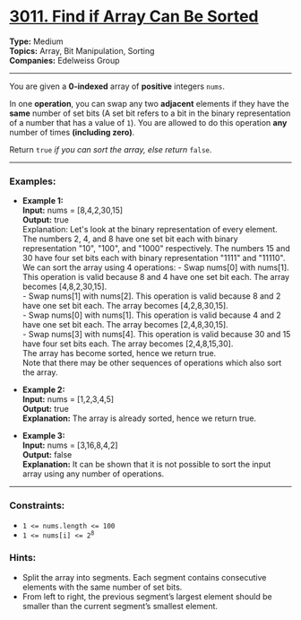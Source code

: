# [3011. Find if Array Can Be Sorted](https://leetcode.com/problems/find-if-array-can-be-sorted)

__Type:__ Medium <br>
__Topics:__ Array, Bit Manipulation, Sorting <br>
__Companies:__ Edelweiss Group
<hr>

You are given a __0-indexed__ array of __positive__ integers `nums`.

In one __operation__, you can swap any two __adjacent__ elements if they have the __same__ number of set bits (A set bit refers to a bit in the binary representation of a number that has a value of `1`). You are allowed to do this operation __any__ number of times __(including zero)__.

Return `true` _if you can sort the array, else return_ `false`.
<hr>

### Examples:

- __Example 1:__ <br>
__Input:__ nums = [8,4,2,30,15] <br>
__Output:__ true <br>
Explanation: Let's look at the binary representation of every element. The numbers 2, 4, and 8 have one set bit each with binary representation "10", "100", and "1000" respectively. The numbers 15 and 30 have four set bits each with binary representation "1111" and "11110".<br> 
We can sort the array using 4 operations: - Swap nums[0] with nums[1]. This operation is valid because 8 and 4 have one set bit each. The array becomes [4,8,2,30,15]. <br> - Swap nums[1] with nums[2]. This operation is valid because 8 and 2 have one set bit each. The array becomes [4,2,8,30,15]. <br> - Swap nums[0] with nums[1]. This operation is valid because 4 and 2 have one set bit each. The array becomes [2,4,8,30,15]. <br> - Swap nums[3] with nums[4]. This operation is valid because 30 and 15 have four set bits each. The array becomes [2,4,8,15,30]. <br>
The array has become sorted, hence we return true. <br>
Note that there may be other sequences of operations which also sort the array.

- __Example 2:__ <br>
__Input:__ nums = [1,2,3,4,5] <br>
__Output:__ true <br>
__Explanation:__ The array is already sorted, hence we return true.

- __Example 3:__ <br>
__Input:__ nums = [3,16,8,4,2] <br>
__Output:__ false <br>
__Explanation:__ It can be shown that it is not possible to sort the input array using any number of operations.
<hr>

### Constraints:
- `1 <= nums.length <= 100`
- <code>1 <= nums[i] <= 2<sup>8</sup></code>

### Hints:
- Split the array into segments. Each segment contains consecutive elements with the same number of set bits.
- From left to right, the previous segment’s largest element should be smaller than the current segment’s smallest element.